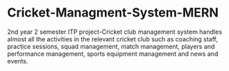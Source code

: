 # Cricket-Managment-System-MERN
2nd year 2 semester ITP project-Cricket club management system handles almost all the activities in the relevant cricket club such as coaching staff, practice sessions, squad management, match management, players and performance management, sports equipment management and news and events.
